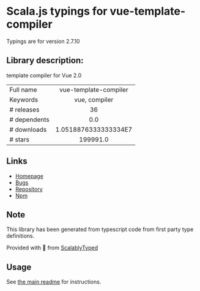 
# Scala.js typings for vue-template-compiler

Typings are for version 2.7.10

## Library description:
template compiler for Vue 2.0

|                    |                 |
| ------------------ | :-------------: |
| Full name          | vue-template-compiler |
| Keywords           | vue, compiler |
| # releases         | 36 |
| # dependents       | 0.0 |
| # downloads        | 1.0518876333333334E7 |
| # stars            | 199991.0 |

## Links
- [Homepage](https://github.com/vuejs/vue/tree/dev/packages/vue-template-compiler#readme)
- [Bugs](https://github.com/vuejs/vue/issues)
- [Repository](https://github.com/vuejs/vue)
- [Npm](https://www.npmjs.com/package/vue-template-compiler)
    


## Note
This library has been generated from typescript code from first party type definitions.

Provided with :purple_heart: from [ScalablyTyped](https://github.com/oyvindberg/ScalablyTyped)

## Usage
See [the main readme](../../readme.md) for instructions.


